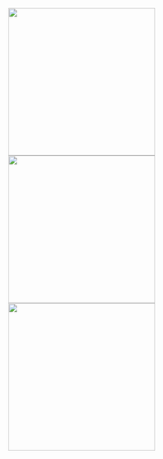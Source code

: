   <img height="300" width="300" src="/assets/images/brick1aa.gif">   <img height="300" width="300" src="/assets/images/brick1bb.gif">
  <img height="300" width="300" src="/assets/images/brick1cc.gif">   

